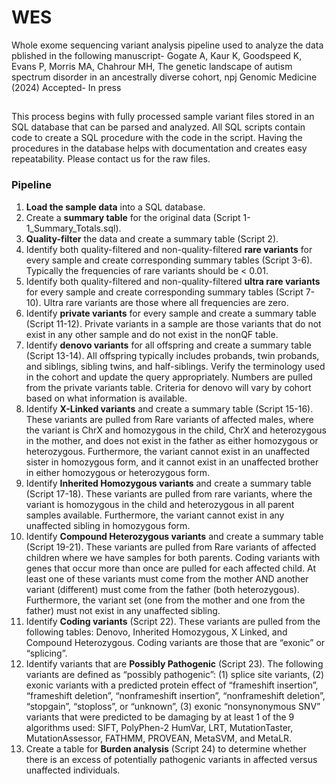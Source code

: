 # WES
Whole exome sequencing variant analysis pipeline used to analyze the data pblished in the following manuscript- 
Gogate A, Kaur K, Goodspeed K, Evans P, Morris MA, Chahrour MH, The genetic landscape of autism spectrum disorder in an ancestrally diverse cohort, npj Genomic Medicine (2024)
Accepted- In press



##
This process begins with fully processed sample variant files stored in an SQL database that can be parsed and analyzed.  All SQL scripts contain code to create a SQL procedure with the code in the script.  Having the procedures in the database helps with documentation and creates easy repeatability. Please contact us for the raw files. 

### Pipeline
1. **Load the sample data** into a SQL database.
2. Create a **summary table** for the original data (Script 1- 1_Summary_Totals.sql).
3. **Quality-filter** the data and create a summary table (Script 2).
4. Identify both quality-filtered and non-quality-filtered **rare variants** for every sample and create  corresponding summary tables (Script 3-6). Typically the frequencies of rare variants should be < 0.01.
5. Identify both quality-filtered and non-quality-filtered **ultra rare variants** for every sample and create corresponding summary tables (Script 7-10).  Ultra rare variants are those where all frequencies are zero.
6. Identify **private variants** for every sample and create a summary table (Script 11-12). Private variants in a sample are those variants that do not exist in any other sample and do not exist in the nonQF table.
7. Identify **denovo variants** for all offspring and create a summary table (Script 13-14). All offspring typically includes probands, twin probands, and siblings, sibling twins, and half-siblings. Verify the terminology used in the cohort and update the query appropriately. Numbers are pulled from the private variants table. Criteria for denovo will vary by cohort based on what information is available.
8. Identify **X-Linked variants** and create a summary table (Script 15-16).  These variants are pulled from Rare variants of affected males, where the variant is ChrX and homozygous in the child, ChrX and heterozygous in the mother, and does not exist in the father as either homozygous or heterozygous. Furthermore, the variant cannot exist in an unaffected sister in homozygous form, and it cannot exist in an unaffected brother in either homozygous or heterozygous form.  
9. Identify **Inherited Homozygous variants** and create a summary table (Script 17-18). These variants are pulled from rare variants, where the variant is homozygous in the child and heterozygous in all parent samples available. Furthermore, the variant cannot exist in any unaffected sibling in homozygous form.
10. Identify **Compound Heterozygous variants** and create a summary table (Script 19-21).  These variants are pulled from Rare variants of affected children where we have samples for both parents. Coding variants with genes that occur more than once are pulled for each affected child. At least one of these variants must come from the mother AND another variant (different) must come from the father (both heterozygous). Furthermore, the variant set (one from the mother and one from the father) must not exist in any unaffected sibling.
11. Identify **Coding variants** (Script 22).  These variants are pulled from the following tables: Denovo, Inherited Homozygous, X Linked, and Compound Heterozygous. Coding variants are those that are “exonic” or “splicing”.
12. Identify variants that are **Possibly Pathogenic** (Script 23). The following variants are defined as “possibly pathogenic”: (1) splice site variants, (2) exonic variants with a predicted protein effect of “frameshift insertion”, “frameshift deletion”, “nonframeshift insertion”, “nonframeshift deletion”, “stopgain”, “stoploss”, or “unknown”, (3) exonic “nonsynonymous SNV” variants that were predicted to be damaging by at least 1 of the 9 algorithms  used: SIFT, PolyPhen-2 HumVar, LRT, MutationTaster, MutationAssessor, FATHMM, PROVEAN, MetaSVM, and MetaLR.
13. Create a table for **Burden analysis** (Script 24) to determine whether there is an excess of potentially pathogenic variants in affected versus unaffected individuals. 
